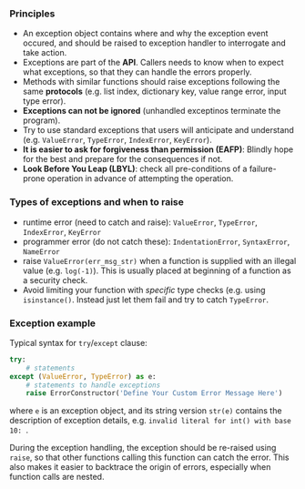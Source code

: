 ### Principles

* An exception object contains where and why the exception event occured, and should be raised to exception handler to interrogate and take action. 
* Exceptions are part of the **API**. Callers needs to know when to expect what exceptions, so that they can handle the errors properly.
* Methods with similar functions should raise exceptions following the same **protocols** (e.g. list index, dictionary key, value range error, input type error).
* **Exceptions can not be ignored** (unhandled exceptinos terminate the program).
* Try to use standard exceptions that users will anticipate and understand (e.g. `ValueError`, `TypeError`, `IndexError`, `KeyError`).
* **It is easier to ask for forgiveness than permission (EAFP)**: Blindly hope for the best and prepare for the consequences if not. 
* **Look Before You Leap (LBYL)**: check all pre-conditions of a failure-prone operation in advance of attempting the operation.



### Types of exceptions and when to raise

* runtime error (need to catch and raise): `ValueError`, `TypeError`, `IndexError`, `KeyError`
* programmer error (do not catch these): `IndentationError`, `SyntaxError`, `NameError`
* raise `ValueError(err_msg_str)` when a function is supplied with an illegal value (e.g. `log(-1)`). This is usually placed at beginning of a function as a security check. 
* Avoid limiting your function with *specific* type checks (e.g. using `isinstance()`. Instead just let them fail and try to catch `TypeError`.

### Exception example

Typical syntax for `try`/`except` clause:

```python
try:
    # statements
except (ValueError, TypeError) as e:
    # statements to handle exceptions
    raise ErrorConstructor('Define Your Custom Error Message Here')
```

where `e` is an exception object, and its string version `str(e)` contains the description of exception details, e.g. `invalid literal for int() with base 10: `. 

During the exception handling, the exception should be re-raised using `raise`, so that other functions calling this function can catch the error. This also makes it easier to backtrace the origin of errors, especially when function calls are nested. 





